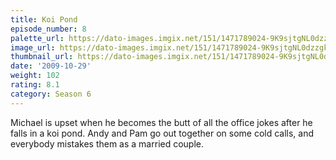 ```yaml
---
title: Koi Pond
episode_number: 8
palette_url: https://dato-images.imgix.net/151/1471789024-9K9sjtgNL0dzzgkWy2Yz7ZnNnGB.jpg?ixlib=rb-1.1.0&ch=DPR%2CWidth&auto=enhance&palette=json
image_url: https://dato-images.imgix.net/151/1471789024-9K9sjtgNL0dzzgkWy2Yz7ZnNnGB.jpg?ixlib=rb-1.1.0&ch=DPR%2CWidth&auto=compress%2Cformat&w=500
thumbnail_url: https://dato-images.imgix.net/151/1471789024-9K9sjtgNL0dzzgkWy2Yz7ZnNnGB.jpg?ixlib=rb-1.1.0&ch=DPR%2CWidth&auto=enhance&w=500&h=280&fit=crop&fm=jpg
date: '2009-10-29'
weight: 102
rating: 8.1
category: Season 6
---
```


Michael is upset when he becomes the butt of all the office jokes after he falls in a koi pond. Andy and Pam go out together on some cold calls, and everybody mistakes them as a married couple.